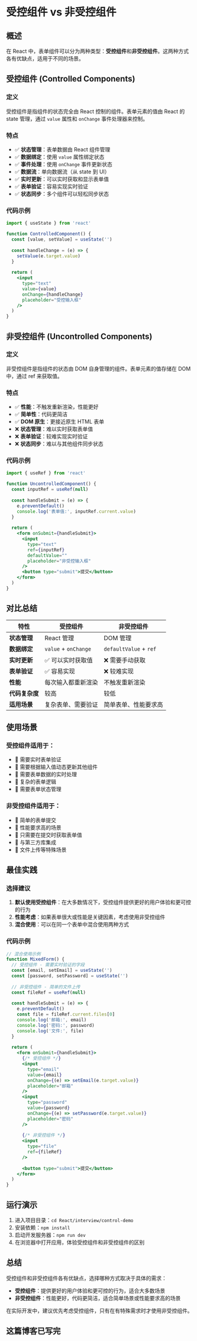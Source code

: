 # 受控组件 vs 非受控组件

## 概述

在 React 中，表单组件可以分为两种类型：**受控组件**和**非受控组件**。这两种方式各有优缺点，适用于不同的场景。

## 受控组件 (Controlled Components)

### 定义

受控组件是指组件的状态完全由 React 控制的组件。表单元素的值由 React 的 state 管理，通过 `value` 属性和 `onChange` 事件处理器来控制。

### 特点

- ✅ **状态管理**：表单数据由 React 组件管理
- ✅ **数据绑定**：使用 `value` 属性绑定状态
- ✅ **事件处理**：使用 `onChange` 事件更新状态
- ✅ **数据流**：单向数据流（从 state 到 UI）
- ✅ **实时更新**：可以实时获取和显示表单值
- ✅ **表单验证**：容易实现实时验证
- ✅ **状态同步**：多个组件可以轻松同步状态

### 代码示例

```jsx
import { useState } from 'react'

function ControlledComponent() {
  const [value, setValue] = useState('')
  
  const handleChange = (e) => {
    setValue(e.target.value)
  }
  
  return (
    <input
      type="text"
      value={value}
      onChange={handleChange}
      placeholder="受控输入框"
    />
  )
}
```

## 非受控组件 (Uncontrolled Components)

### 定义

非受控组件是指组件的状态由 DOM 自身管理的组件。表单元素的值存储在 DOM 中，通过 ref 来获取值。

### 特点

- ✅ **性能**：不触发重新渲染，性能更好
- ✅ **简单性**：代码更简洁
- ✅ **DOM 原生**：更接近原生 HTML 表单
- ❌ **状态管理**：难以实时获取表单值
- ❌ **表单验证**：较难实现实时验证
- ❌ **状态同步**：难以与其他组件同步状态

### 代码示例

```jsx
import { useRef } from 'react'

function UncontrolledComponent() {
  const inputRef = useRef(null)
  
  const handleSubmit = (e) => {
    e.preventDefault()
    console.log('表单值:', inputRef.current.value)
  }
  
  return (
    <form onSubmit={handleSubmit}>
      <input
        type="text"
        ref={inputRef}
        defaultValue=""
        placeholder="非受控输入框"
      />
      <button type="submit">提交</button>
    </form>
  )
}
```

## 对比总结

| 特性 | 受控组件 | 非受控组件 |
|------|----------|------------|
| **状态管理** | React 管理 | DOM 管理 |
| **数据绑定** | `value` + `onChange` | `defaultValue` + `ref` |
| **实时更新** | ✅ 可以实时获取值 | ❌ 需要手动获取 |
| **表单验证** | ✅ 容易实现 | ❌ 较难实现 |
| **性能** | 每次输入都重新渲染 | 不触发重新渲染 |
| **代码复杂度** | 较高 | 较低 |
| **适用场景** | 复杂表单、需要验证 | 简单表单、性能要求高 |

## 使用场景

### 受控组件适用于：

- 🔸 需要实时表单验证
- 🔸 需要根据输入值动态更新其他组件
- 🔸 需要表单数据的实时处理
- 🔸 复杂的表单逻辑
- 🔸 需要表单状态管理

### 非受控组件适用于：

- 🔸 简单的表单提交
- 🔸 性能要求高的场景
- 🔸 只需要在提交时获取表单值
- 🔸 与第三方库集成
- 🔸 文件上传等特殊场景

## 最佳实践

### 选择建议

1. **默认使用受控组件**：在大多数情况下，受控组件提供更好的用户体验和更可控的行为
2. **性能考虑**：如果表单很大或性能是关键因素，考虑使用非受控组件
3. **混合使用**：可以在同一个表单中混合使用两种方式

### 代码示例

```jsx
// 混合使用示例
function MixedForm() {
  // 受控组件 - 需要实时验证的字段
  const [email, setEmail] = useState('')
  const [password, setPassword] = useState('')
  
  // 非受控组件 - 简单的文件上传
  const fileRef = useRef(null)
  
  const handleSubmit = (e) => {
    e.preventDefault()
    const file = fileRef.current.files[0]
    console.log('邮箱:', email)
    console.log('密码:', password)
    console.log('文件:', file)
  }
  
  return (
    <form onSubmit={handleSubmit}>
      {/* 受控组件 */}
      <input
        type="email"
        value={email}
        onChange={(e) => setEmail(e.target.value)}
        placeholder="邮箱"
      />
      <input
        type="password"
        value={password}
        onChange={(e) => setPassword(e.target.value)}
        placeholder="密码"
      />
      
      {/* 非受控组件 */}
      <input
        type="file"
        ref={fileRef}
      />
      
      <button type="submit">提交</button>
    </form>
  )
}
```

## 运行演示

1. 进入项目目录：`cd React/interview/control-demo`
2. 安装依赖：`npm install`
3. 启动开发服务器：`npm run dev`
4. 在浏览器中打开应用，体验受控组件和非受控组件的区别

## 总结

受控组件和非受控组件各有优缺点，选择哪种方式取决于具体的需求：

- **受控组件**：提供更好的用户体验和更可控的行为，适合大多数场景
- **非受控组件**：性能更好，代码更简洁，适合简单场景或性能要求高的场景

在实际开发中，建议优先考虑受控组件，只有在有特殊需求时才使用非受控组件。

## 这篇博客已写完
